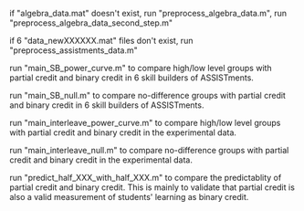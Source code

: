 <p>
if "algebra_data.mat" doesn't exist, 
  run "preprocess_algebra_data.m", run "preprocess_algebra_data_second_step.m"
</p>
<p>
if 6 "data_newXXXXXX.mat" files don't exist,
  run "preprocess_assistments_data.m"
</p>
<p>
run "main_SB_power_curve.m" to compare high/low level groups with partial credit and binary credit in 6 skill builders of ASSISTments.
</p>
<p>
run "main_SB_null.m" to compare no-difference groups with partial credit and binary credit in 6 skill builders of ASSISTments.
</p>
<p>
run "main_interleave_power_curve.m" to compare high/low level groups with partial credit and binary credit in the experimental data.
</p>
<p>
run "main_interleave_null.m" to compare no-difference groups with partial credit and binary credit in the experimental data.
</p>
<p>
run "predict_half_XXX_with_half_XXX.m" to compare the predictablity of partial credit and binary credit. This is mainly to validate that partial credit is also a valid measurement of students' learning as binary credit.
</p>
